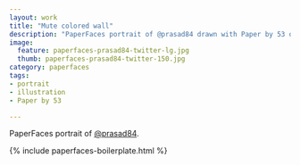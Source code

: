 ```yaml
---
layout: work
title: "Mute colored wall"
description: "PaperFaces portrait of @prasad84 drawn with Paper by 53 on an iPad."
image: 
  feature: paperfaces-prasad84-twitter-lg.jpg
  thumb: paperfaces-prasad84-twitter-150.jpg
category: paperfaces
tags: 
- portrait
- illustration
- Paper by 53

---
```


PaperFaces portrait of [@prasad84](http://twitter.com/prasad84).

{% include paperfaces-boilerplate.html %}